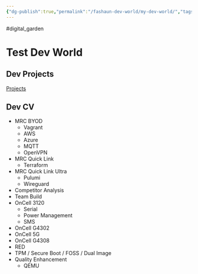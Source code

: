 ```yaml
---
{"dg-publish":true,"permalink":"/fashaun-dev-world/my-dev-world/","tags":["gardenEntry"]}
---
```


#digital_garden 
# Test Dev World

## Dev Projects
[Projects](Projects.md)
## Dev CV

- MRC BYOD
	- Vagrant 
	- AWS
	- Azure
	- MQTT
	- OpenVPN
- MRC Quick Link
	- Terraform
- MRC Quick Link Ultra
	- Pulumi
	- Wireguard 
- Competitor Analysis 
- Team Build 
- OnCell 3120
	- Serial 
	- Power Management
	- SMS 
- OnCell G4302
- OnCell 5G
- OnCell G4308
- RED
- TPM / Secure Boot / FOSS / Dual Image 
- Quality Enhancement
	- QEMU